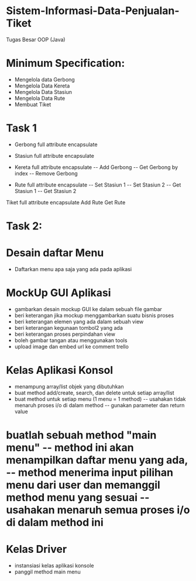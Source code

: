 # Sistem-Informasi-Data-Penjualan-Tiket

Tugas Besar OOP (Java)

# Minimum Specification:

- Mengelola data Gerbong
- Mengelola Data Kereta
- Mengelola Data Stasiun
- Mengelola Data Rute
- Membuat Tiket

# Task 1

- Gerbong full attribute encapsulate

- Stasiun full attribute encapsulate

- Kereta full attribute encapsulate
-- Add Gerbong
-- Get Gerbong by index
-- Remove Gerbong

- Rute full attribute encapsulate
-- Set Stasiun 1
-- Set Stasiun 2
-- Get Stasiun 1
-- Get Stasiun 2

Tiket full attribute encapsulate
Add Rute
Get Rute

# Task 2:

# Desain daftar Menu
- Daftarkan menu apa saja yang ada pada aplikasi

# MockUp GUI Aplikasi
- gambarkan desain mockup GUI ke dalam sebuah file gambar
- beri keterangan jika mockup menggambarkan suatu bisnis proses
- beri keterangan elemen yang ada dalam sebuah view
- beri keterangan kegunaan tombol2 yang ada
- beri keterangan proses perpindahan view
- boleh gambar tangan atau menggunakan tools
- upload image dan embed url ke comment trello

# Kelas Aplikasi Konsol
- menampung array/list objek yang dibutuhkan
- buat method add/create, search, dan delete untuk setiap array/list
- buat method untuk setiap menu (1 menu = 1 method) -- usahakan tidak menaruh proses i/o di dalam method -- gunakan parameter dan return value

# buatlah sebuah method "main menu" -- method ini akan menampilkan daftar menu yang ada, -- method menerima input pilihan menu dari user dan memanggil method menu yang sesuai -- usahakan menaruh semua proses i/o di dalam method ini

# Kelas Driver

- instansiasi kelas aplikasi konsole
- panggil method main menu
